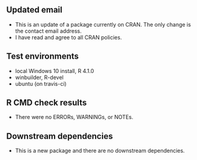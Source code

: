 ## Updated email
* This is an update of a package currently on CRAN.  The only change is the contact email address.
* I have read and agree to all CRAN policies.

## Test environments
* local Windows 10 install, R 4.1.0
* winbuilder, R-devel
* ubuntu (on travis-ci)

## R CMD check results
* There were no ERRORs, WARNINGs, or NOTEs. 

## Downstream dependencies
* This is a new package and there are no downstream dependencies.
